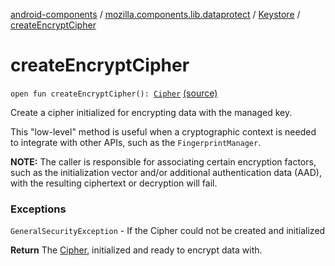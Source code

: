 [android-components](../../index.md) / [mozilla.components.lib.dataprotect](../index.md) / [Keystore](index.md) / [createEncryptCipher](./create-encrypt-cipher.md)

# createEncryptCipher

`open fun createEncryptCipher(): `[`Cipher`](http://docs.oracle.com/javase/7/docs/api/javax/crypto/Cipher.html) [(source)](https://github.com/mozilla-mobile/android-components/blob/master/components/lib/dataprotect/src/main/java/mozilla/components/lib/dataprotect/Keystore.kt#L276)

Create a cipher initialized for encrypting data with the managed key.

This "low-level" method is useful when a cryptographic context is needed to integrate with
other APIs, such as the `FingerprintManager`.

**NOTE:** The caller is responsible for associating certain encryption factors, such as
the initialization vector and/or additional authentication data (AAD), with the resulting
ciphertext or decryption will fail.

### Exceptions

`GeneralSecurityException` - If the Cipher could not be created and initialized

**Return**
The [Cipher](http://docs.oracle.com/javase/7/docs/api/javax/crypto/Cipher.html), initialized and ready to encrypt data with.

